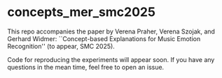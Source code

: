 # concepts_mer_smc2025

This repo accompanies the paper by Verena Praher, Verena Szojak, and Gerhard Widmer: ``Concept-based Explanations for Music Emotion Recognition'' (to appear, SMC 2025).

Code for reproducing the experiments will appear soon. If you have any questions in the mean time, feel free to open an issue.
